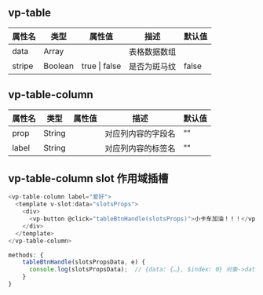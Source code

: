   ## vp-table

| 属性名 | 类型    | 属性值        | 描述         | 默认值 |
| ------ | ------- | ------------- | ------------ | ------ |
| data   | Array   |               | 表格数据数组 |        |
| stripe | Boolean | true \| false | 是否为斑马纹 | false  |

  ## vp-table-column

| 属性名 | 类型   | 属性值 | 描述               | 默认值 |
| ------ | ------ | ------ | ------------------ | ------ |
| prop   | String |        | 对应列内容的字段名 | ""     |
| label  | String |        | 对应列内容的标签名 | ""     |

  ## vp-table-column slot 作用域插槽

  ```javascript
  <vp-table-column label="爱好">
    <template v-slot:data="slotsProps">
      <div>
        <vp-button @click="tableBtnHandle(slotsProps)">小卡车加油！！！</vp-button>
      </div>
    </template>
  </vp-table-column>
  
  methods: {
      tableBtnHandle(slotsPropsData, e) {
        console.log(slotsPropsData);  // {data: {…}, $index: 0} 对象->data属性(当前行数据),$index属性(当前行索引)
      }
  }
  ```
